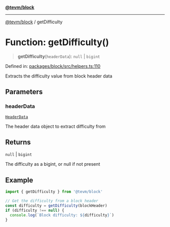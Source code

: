 [**@tevm/block**](../README.md)

***

[@tevm/block](../globals.md) / getDifficulty

# Function: getDifficulty()

> **getDifficulty**(`headerData`): `null` \| `bigint`

Defined in: [packages/block/src/helpers.ts:110](https://github.com/evmts/tevm-monorepo/blob/main/packages/block/src/helpers.ts#L110)

Extracts the difficulty value from block header data

## Parameters

### headerData

[`HeaderData`](../interfaces/HeaderData.md)

The header data object to extract difficulty from

## Returns

`null` \| `bigint`

The difficulty as a bigint, or null if not present

## Example

```typescript
import { getDifficulty } from '@tevm/block'

// Get the difficulty from a block header
const difficulty = getDifficulty(blockHeader)
if (difficulty !== null) {
  console.log(`Block difficulty: ${difficulty}`)
}
```
